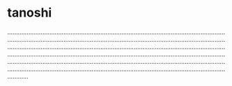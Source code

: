 # tanoshi

....................................................................................................................................................................................................................................................................................................................................................................................................................................................................................................................................................................................................................................................................................................................................................................................